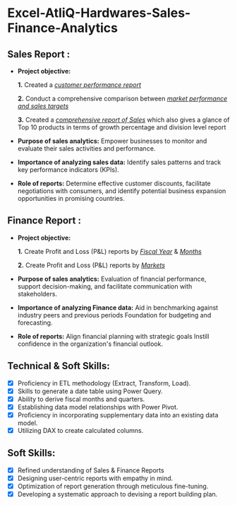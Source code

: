 # Excel-AtliQ-Hardwares-Sales-Finance-Analytics
## Sales Report :


- **Project objective:** 

    **1.** Created a _[customer performance report](https://github.com/Ameenahsanmi/Excel-AtliQ-Hardwares-Sales-Finance-Analytics/blob/main/Customer%20Sales%20Report.pdf)_ 

    **2.** Conduct a comprehensive comparison between _[market performance and sales targets](https://github.com/Ameenahsanmi/Excel-AtliQ-Hardwares-Sales-Finance-Analytics/blob/main/market%20perfomance%20vs%20Target.pdf)_

   **3.** Created a _[comprehensive report of Sales](https://github.com/Ameenahsanmi/Excel-AtliQ-Hardwares-Sales-Finance-Analytics/blob/main/Total_Sales_Report.pdf)_ which 
 also gives a glance of Top 10 products in terms of growth percentage and division level report
- **Purpose of sales analytics:** Empower businesses to monitor and evaluate their sales activities and performance.

- **Importance of analyzing sales data:** Identify sales patterns and track key performance indicators (KPIs).

- **Role of reports:** Determine effective customer discounts, facilitate negotiations with consumers, and identify potential business expansion opportunities in promising countries.


## Finance Report :

- **Project objective:** 

    **1.** Create Profit and Loss (P&L) reports by _[Fiscal Year](https://github.com/Ameenahsanmi/Excel-AtliQ-Hardwares-Sales-Finance-Analytics/blob/main/P%20%26%20L%20report%20%20Fiscal%20Year.pdf)_ & _[Months](https://github.com/Ameenahsanmi/Excel-AtliQ-Hardwares-Sales-Finance-Analytics/blob/main/P%26L%20Statement%20by%20Months.pdf)_ 

   **2.** Create Profit and Loss (P&L) reports by _[Markets](https://github.com/Ameenahsanmi/Excel-AtliQ-Hardwares-Sales-Finance-Analytics/blob/main/P%26L%20for%20Market.pdf)_

- **Purpose of sales analytics:** Evaluation of financial performance, support decision-making, and facilitate communication with stakeholders.

- **Importance of analyzing Finance data:** Aid in benchmarking against industry peers and previous periods Foundation for budgeting and forecasting.

- **Role of reports:** Align financial planning with strategic goals Instill confidence in the organization's financial outlook.


## Technical & Soft Skills:
- [x]	Proficiency in ETL methodology (Extract, Transform, Load).
- [x]	Skills to generate a date table using Power Query.
- [x]	Ability to derive fiscal months and quarters.
- [x]	Establishing data model relationships with Power Pivot.
- [x]	Proficiency in incorporating supplementary data into an existing data model.
- [x]	Utilizing DAX to create calculated columns.

## Soft Skills:
- [x]	Refined understanding of Sales & Finance Reports
- [x]	Designing user-centric reports with empathy in mind.
- [x]	Optimization of report generation through meticulous fine-tuning.
- [x]	Developing a systematic approach to devising a report building plan.
